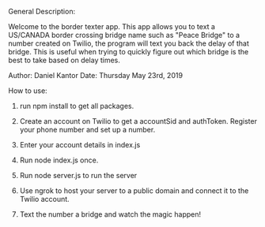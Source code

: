 General Description:

Welcome to the border texter app. This app allows you to text a US/CANADA border crossing bridge name such as "Peace Bridge" to a number created on Twilio, the program will text you back the delay of that bridge. This is useful when trying to quickly figure out which bridge is the best to take based on delay times.

Author: Daniel Kantor
Date: Thursday May 23rd, 2019

How to use:

1) run npm install to get all packages.

2) Create an account on Twilio to get a accountSid and authToken. Register your phone number and set up a number. 

3) Enter your account details in index.js

4) Run node index.js once.

5) Run node server.js to run the server

6) Use ngrok to host your server to a public domain and connect it to the Twilio account.

7) Text the number a bridge and watch the magic happen!
